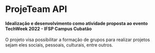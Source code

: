 # ProjeTeam API

#### Idealização e desenvolvimento como atividade proposta ao evento TechWeek 2022 - IFSP Campus Cubatão

O projeto visa possibilitar a formação de grupos para realizar projetos sejam eles sociais, pessoais, culturais, entre outros.
